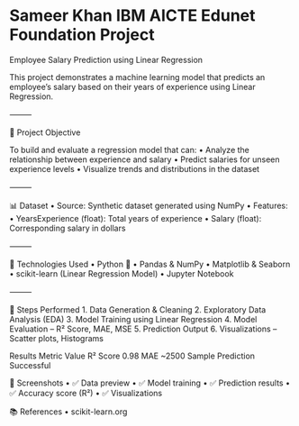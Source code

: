 # Sameer Khan IBM AICTE Edunet Foundation Project

Employee Salary Prediction using Linear Regression

This project demonstrates a machine learning model that predicts an employee’s salary based on their years of experience using Linear Regression.

⸻

📌 Project Objective

To build and evaluate a regression model that can:
	•	Analyze the relationship between experience and salary
	•	Predict salaries for unseen experience levels
	•	Visualize trends and distributions in the dataset

⸻

📊 Dataset
	•	Source: Synthetic dataset generated using NumPy
	•	Features:
	•	YearsExperience (float): Total years of experience
	•	Salary (float): Corresponding salary in dollars

⸻

🔧 Technologies Used
	•	Python 🐍
	•	Pandas & NumPy
	•	Matplotlib & Seaborn
	•	scikit-learn (Linear Regression Model)
	•	Jupyter Notebook

⸻

🚀 Steps Performed
	1.	Data Generation & Cleaning
	2.	Exploratory Data Analysis (EDA)
	3.	Model Training using Linear Regression
	4.	Model Evaluation – R² Score, MAE, MSE
	5.	Prediction Output
	6.	Visualizations – Scatter plots, Histograms

Results 
Metric	Value
R² Score	0.98
MAE	~2500
Sample Prediction	Successful

📸 Screenshots
	•	✅ Data preview
	•	✅ Model training
	•	✅ Prediction results
	•	✅ Accuracy score (R²)
	•	✅ Visualizations

📚 References
	•	scikit-learn.org
